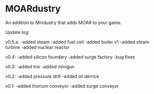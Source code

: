 # MOARdustry
An addition to Mindustry that adds MOAR to your game.

Update log:

v0.5.a: -added steam -added fuel cell -added boiler v1 -added steam turbine -added nuclear reactor

v0.4: -added silicon foundary -added surge factory -bug fixes

v0.3: -added trio -added minigun

v0.2: -added pressure drill -added oil derrick

v0.1: -added thorium conveyor -added surge conveyor
